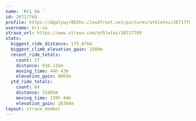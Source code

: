 ```yaml
---
name: 'Kri So '
id: 26717769
profile: https://dgalywyr863hv.cloudfront.net/pictures/athletes/26717769/7761026/14/large.jpg
username: kri-so
strava_url: https://www.strava.com/athletes/26717769
stats:
  biggest_ride_distance: 175.67km
  biggest_climb_elevation_gain: 1809m
  recent_ride_totals:
    count: 17
    distance: 916.11km
    moving_time: 44h 43m
    elevation_gain: 8065m
  ytd_ride_totals:
    count: 84
    distance: 3245km
    moving_time: 139h 44m
    elevation_gain: 28384m
layout: strava_member
--- 
```

